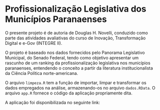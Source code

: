 # Profissionalização Legislativa dos Municípios Paranaenses

O presente projeto é de autoria de Douglas H. Novelli, conduzido como parte das atividades avaliativas do curso de Inovação, Transformação Digital e e-Gov (INTEGRE II).

O projeto é baseado nos dados fornecidos pelo Panorama Legislativo Municipal, do Senado Federal, tendo como objetivo apresentar um rascunho de um ranking da profissionalização legislativa nos municípios paranaenses, entendendo o conceito a partir da literatura institucionalista da Ciência Política norte-americana.

O arquivo `limpeza.R` tem a função de importar, limpar e transformar os dados empregados na análise, armazenando-os no arquivo `dados.RData`. O arquivo `app.R` fornece o código da aplicação propriamente dita.

A aplicação foi disponibilizada no seguinte link:
